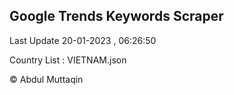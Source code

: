 

## Google Trends Keywords Scraper 
 
Last Update 20-01-2023 , 06:26:50

Country List :
VIETNAM.json



© Abdul Muttaqin 
